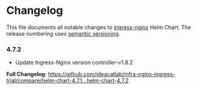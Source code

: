 # Changelog

This file documents all notable changes to [ingress-nginx](https://github.com/ideacatlab/infra-nginx-ingress-trial) Helm Chart. The release numbering uses [semantic versioning](http://semver.org).

### 4.7.2

* Update Ingress-Nginx version controller-v1.8.2

**Full Changelog**: https://github.com/ideacatlab/infra-nginx-ingress-trial/compare/helm-chart-4.7.1...helm-chart-4.7.2
